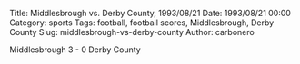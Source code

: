 Title: Middlesbrough vs. Derby County, 1993/08/21
Date: 1993/08/21 00:00
Category: sports
Tags: football, football scores, Middlesbrough, Derby County
Slug: middlesbrough-vs-derby-county
Author: carbonero


Middlesbrough 3 - 0 Derby County
